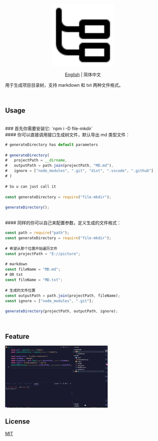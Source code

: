 <p align="center">
<img height="200" src="./assets/PajamasFileTree.svg" alt="Dir-Tree">
</p>
<p align="center"> <a href="./README.md">English</a> | 简体中文</p>

用于生成项目目录树，支持 markdown 和 txt 两种文件格式。

<br>

## Usage

<br>
### 首先你需要安装它: `npm i -D file-mkdir`

<br>
#### 你可以直接调用接口生成树文件，默认导出 md 类型文件：

<br>

```js
# generateDirectory has default parameters

# generateDirectory(
#   projectPath = __dirname,
#   outputPath = path.join(projectPath, "MD.md"),
#   ignore = ["node_modules", ".git", "dist", ".vscode", ".github"]
# )

# So u can just call it

const generateDirectory = require("file-mkdir");

generateDirectory();

```

<br>
#### 同样的你可以自己来配置参数，定义生成的文件格式：

<br>

```js
const path = require("path");
const generateDirectory = require("file-mkdir");

# 希望从那个位置开始遍历文件
const projectPath = "E://picture";

# markdown
const fileName = "MD.md";
# OR txt
const fileName = "MD.txt";

# 生成的文件位置
const outputPath = path.join(projectPath, fileName);
const ignore = ["node_modules", ".git"];

generateDirectory(projectPath, outputPath, ignore);

```

<br>

## Feature

<img height="200" src="./assets/d1.gif" alt="Dir-Tree">

## License

[MIT](./license)
